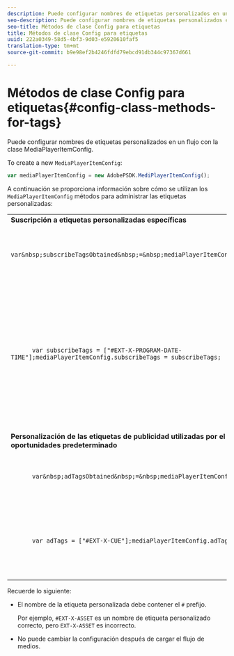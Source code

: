 ```yaml
---
description: Puede configurar nombres de etiquetas personalizados en un flujo con la clase MediaPlayerItemConfig.
seo-description: Puede configurar nombres de etiquetas personalizados en un flujo con la clase MediaPlayerItemConfig.
seo-title: Métodos de clase Config para etiquetas
title: Métodos de clase Config para etiquetas
uuid: 222a0349-58d5-4bf3-9d03-e5920610faf5
translation-type: tm+mt
source-git-commit: b9e98ef2b4246fdfd79ebcd91db344c97367d661

---
```



# Métodos de clase Config para etiquetas{#config-class-methods-for-tags}

Puede configurar nombres de etiquetas personalizados en un flujo con la clase MediaPlayerItemConfig.

To create a new `MediaPlayerItemConfig`:

```js
var mediaPlayerItemConfig = new AdobePSDK.MediPlayerItemConfig();
```

A continuación se proporciona información sobre cómo se utilizan los `MediaPlayerItemConfig` métodos para administrar las etiquetas personalizadas:

<table id="table_0AC0973497144DDAB05726E3F031ACD1"> 
 <tbody> 
  <tr> 
   <td colname="col1"> <b>Suscripción a etiquetas personalizadas específicas</b> </td> 
   <td colname="col2"> </td> 
  </tr> 
  <tr> 
   <td colname="col1"> 
    <code class="syntax javascript">
      var&amp;nbsp;subscribeTagsObtained&amp;nbsp;=&amp;nbsp;mediaPlayerItemConfig.subscribeTags;
    </code> </td> 
   <td colname="col2"> <p>Recupera la lista actual de etiquetas suscritas. </p> </td> 
  </tr> 
  <tr> 
   <td colname="col1"> 
    <code class="syntax javascript">
      var&nbsp;subscribeTags&nbsp;=&nbsp;["#EXT-X-PROGRAM-DATE-TIME"];mediaPlayerItemConfig.subscribeTags&nbsp;=&nbsp;subscribeTags;
    </code> </td> 
   <td colname="col2"> <p>Establece la lista de etiquetas suscritas expuestas a la aplicación. </p> <p>La aplicación también se suscribe automáticamente a todas las etiquetas que se transmiten a través de <span class="codeph"> las etiquetas de publicidad </span>. </p> </td> 
  </tr> 
  <tr> 
   <td colname="col1"> <b>Personalización de las etiquetas de publicidad utilizadas por el detector de oportunidades predeterminado </b> </td> 
   <td colname="col2"> </td> 
  </tr> 
  <tr> 
   <td colname="col1"> 
    <code class="syntax javascript">
      var&amp;nbsp;adTagsObtained&amp;nbsp;=&amp;nbsp;mediaPlayerItemConfig.adTags; 
    </code> </td> 
   <td colname="col2"> <p>Recupera la lista actual de etiquetas de publicidad. </p> </td> 
  </tr> 
  <tr> 
   <td colname="col1"> 
    <code class="syntax javascript">
      var&nbsp;adTags&nbsp;=&nbsp;["#EXT-X-CUE"];mediaPlayerItemConfig.adTags&nbsp;=&nbsp;adTags;
    </code> </td> 
   <td colname="col2"> <p>Establece la lista de etiquetas de publicidad que usará el generador de oportunidades predeterminado. </p> </td> 
  </tr> 
 </tbody> 
</table>

Recuerde lo siguiente:

* El nombre de la etiqueta personalizada debe contener el `#` prefijo.

   Por ejemplo, `#EXT-X-ASSET` es un nombre de etiqueta personalizado correcto, pero `EXT-X-ASSET` es incorrecto.

* No puede cambiar la configuración después de cargar el flujo de medios.

